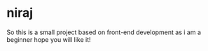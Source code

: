 # niraj
So this is a small project based on front-end development as i am a beginner hope you will like it!

